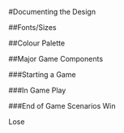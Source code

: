 #Documenting the Design

##Fonts/Sizes

##Colour Palette

##Major Game Components

###Starting a Game

###In Game Play

###End of Game Scenarios
Win

Lose
